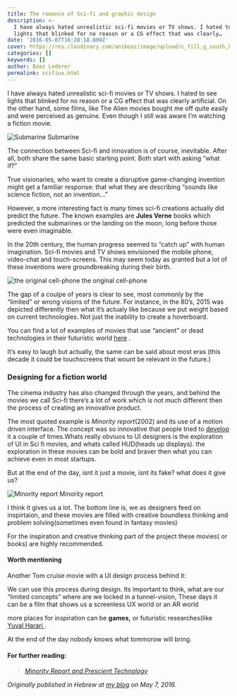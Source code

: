 ```yaml
---
title: The romance of Sci-fi and graphic design
description: >-
  I have always hated unrealistic sci-fi movies or TV shows. I hated to see
  lights that blinked for no reason or a CG effect that was clearly…
date: '2016-05-07T16:28:18.000Z'
cover: https://res.cloudinary.com/aniboaz/image/upload/c_fill,g_south,h_400,w_400/v1653130582/Blog/0_N3eA2xRKepIS4oiC.jpg
categories: []
keywords: []
author: Boaz Lederer
permalink: scifiux.html
---
```


I have always hated unrealistic sci-fi movies or TV shows. I hated to see lights that blinked for no reason or a CG effect that was clearly artificial. On the other hand, some films, like The Alien movies bought me off quite easily and were perceived as genuine. Even though I still was aware I’m watching a fiction movie.

![Submarine](https://res.cloudinary.com/aniboaz/image/upload/c_fill,g_south,h_400,w_400/v1653130582/Blog/0_N3eA2xRKepIS4oiC.jpg)
Submarine

The connection between Sci-fi and innovation is of course, inevitable. After all, both share the same basic starting point. Both start with asking “what if?”

True visionaries, who want to create a disruptive game-changing invention might get a familiar response: that what they are describing “sounds like science fiction, not an invention…”

However, a more interesting fact is many times sci-fi creations actually did predict the future. The known examples are **Jules Verne** books which predicted the submarines or the landing on the moon, long before those were even imaginable.

In the 20th century, the human progress seemed to “catch up” with human imagination. Sci-fi movies and TV shows envisioned the mobile phone, video-chat and touch-screens. This may seem today as granted but a lot of these inventions were groundbreaking during their birth.

![the original cell-phone](https://res.cloudinary.com/aniboaz/image/upload/q_auto/Blog/0_CeVByTqde_HlkpUE.jpg)
the original cell-phone

The gap of a coulpe of years is clear to see, most commonly by the “limited” or wrong visions of the future. For instance, in the 80’s, 2015 was depicted differently then what it’s actualy like because we put weight based on current technologies. Not just the inability to create a hoverboard.

You can find a lot of examples of movies that use “ancient” or dead technologies in their futuristic world [here](http://io9.gizmodo.com/12-futuristic-worlds-where-everybody-uses-obsolete-te-1646690502) .

It’s easy to laugh but actually, the same can be said about most eras (this decade it could be touchscreens that wount be relevant in the future.)

### Designing for a fiction world

The cinema industry has also changed through the years, and behind the movies we call Sci-fi there’s a lot of work which is not much different then the process of creating an innovative product.

The most quoted example is _Minority report_(2002) and its use of a motion driven interface. The concept was so innovative that people tried to [develop](http://www.hanselman.com/blog/LeapMotionAmazingRevolutionaryUseless.aspx) it a couple of times.Whats really obviuos to UI designers is the exploration of UI in Sci fi movies, and whats called HUD(heads up displays). the exploration in these movies can be bold and braver then what you can achieve even in most startups.

But at the end of the day, isnt it just a movie, isnt its fake? what does it give us?

![Minority report](https://res.cloudinary.com/aniboaz/image/upload/v1653130626/Blog/0_59RFHWggrW6ZNPFe.gif)
Minority report

I think it gives us a lot. The bottom line is, we as designers feed on inspirtaion, and these movies are filled with creative boundless thinking and problem solving(sometimes even found in fantasy movies)

For the inspiration and creative thinking part of the project these movies( or books) are highly recommended.

#### Worth mentioning

Another Tom cruise movie with a UI design process behind it:

We can use this process during design. Its important to think, what are our “limited concepts” where are we locked in a tunnel-vision, These days it can be a film that shows us a screenless UX world or an AR world

more places for inspiration can be **games,** or futuristic researches(like [Yuval Harari ](https://en.wikipedia.org/wiki/Yuval_Noah_Harari).

At the end of the day nobody knows what tommorow will bring.

#### For further reading:

> [_Minority Report and Prescient Technology_](https://www.overthinkingit.com/2012/08/17/minority-report-touchscreens/)

_Originally published in Hebrew at_ [_my blog_](http://www.aniboaz.co.il/Blog/blog/2016/05/07/huds-guis/) _on May 7, 2016._